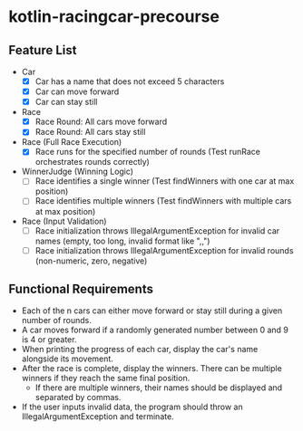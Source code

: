 # kotlin-racingcar-precourse

## Feature List
- Car
  - [x] Car has a name that does not exceed 5 characters
  - [x] Car can move forward
  - [x] Car can stay still
- Race
  - [x] Race Round: All cars move forward
  - [x] Race Round: All cars stay still
- Race (Full Race Execution)
  - [x] Race runs for the specified number of rounds (Test runRace orchestrates rounds correctly)
- WinnerJudge (Winning Logic)
  - [ ] Race identifies a single winner (Test findWinners with one car at max position)
  - [ ] Race identifies multiple winners (Test findWinners with multiple cars at max position)
- Race (Input Validation)
  - [ ] Race initialization throws IllegalArgumentException for invalid car names (empty, too long, invalid format like ",,")
  - [ ] Race initialization throws IllegalArgumentException for invalid rounds (non-numeric, zero, negative)

## Functional Requirements
- Each of the n cars can either move forward or stay still during a given number of rounds.
- A car moves forward if a randomly generated number between 0 and 9 is 4 or greater.
- When printing the progress of each car, display the car's name alongside its movement.
- After the race is complete, display the winners. There can be multiple winners if they reach the same final position.
  - If there are multiple winners, their names should be displayed and separated by commas.
- If the user inputs invalid data, the program should throw an IllegalArgumentException and terminate.
